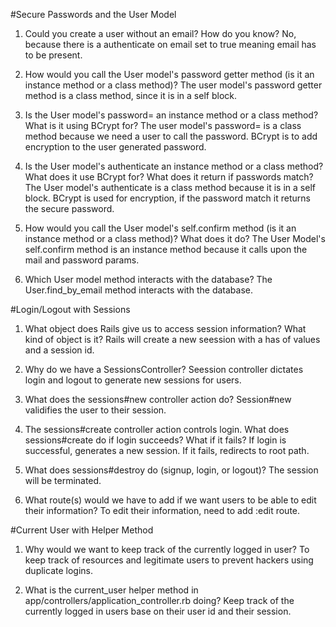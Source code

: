 #Secure Passwords and the User Model

1. Could you create a user without an email? How do you know?
No, because there is a authenticate on email set to true meaning email has to be present. 

2. How would you call the User model's password getter method (is it an instance method or a class method)?
The user model's password getter method is a class method, since it is in a self block. 

3. Is the User model's password= an instance method or a class method? What is it using BCrypt for?
The user model's password= is a class method because we need a user to call the password. BCrypt is to add encryption to the user generated password. 

4. Is the User model's authenticate an instance method or a class method? What does it use BCrypt for? What does it return if passwords match? 
The User model's authenticate is a class method because it is in a self block. BCrypt is used for encryption, if the password match it returns the secure password. 

5. How would you call the User model's self.confirm method (is it an instance method or a class method)? What does it do?
The User Model's self.confirm method is an instance method because it calls upon the mail and password params. 

6. Which User model method interacts with the database?
The User.find_by_email method interacts with the database. 

#Login/Logout with Sessions 

1. What object does Rails give us to access session information? What kind of object is it?
Rails will create a new seession with a has of values and a session id. 

2. Why do we have a SessionsController?
Seession controller dictates login and logout to generate new sessions for users. 

3. What does the sessions#new controller action do?
Session#new validifies the user to their session. 

4. The sessions#create controller action controls login. What does sessions#create do if login succeeds? What if it fails?
If login is successful, generates a new session. If it fails, redirects to root path. 

5. What does sessions#destroy do (signup, login, or logout)?
The session will be terminated. 

6. What route(s) would we have to add if we want users to be able to edit their information?
To edit their information, need to add :edit route. 


#Current User with Helper Method 

1. Why would we want to keep track of the currently logged in user?
To keep track of resources and legitimate users to prevent hackers using duplicate logins. 

2. What is the current_user helper method in app/controllers/application_controller.rb doing?
Keep track of the currently logged in users base on their user id and their session. 